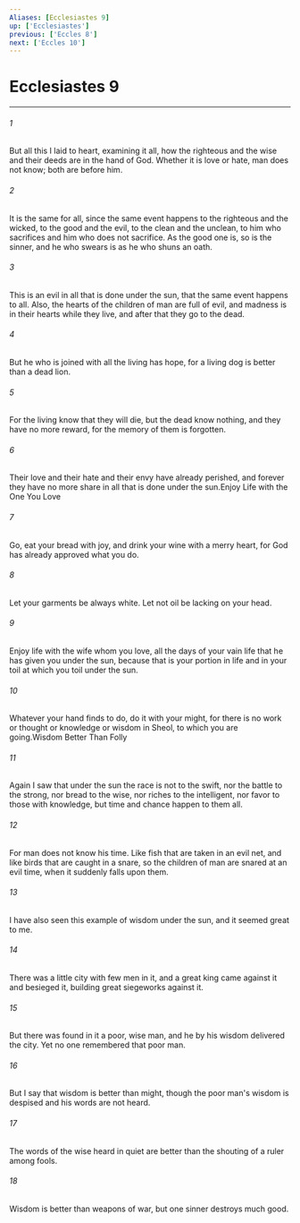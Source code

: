```yaml
---
Aliases: [Ecclesiastes 9]
up: ['Ecclesiastes']
previous: ['Eccles 8']
next: ['Eccles 10']
---
```

# Ecclesiastes 9
***



###### 1 
But all this I laid to heart, examining it all, how the righteous and the wise and their deeds are in the hand of God. Whether it is love or hate, man does not know; both are before him. 

###### 2 
It is the same for all, since the same event happens to the righteous and the wicked, to the good and the evil, to the clean and the unclean, to him who sacrifices and him who does not sacrifice. As the good one is, so is the sinner, and he who swears is as he who shuns an oath. 

###### 3 
This is an evil in all that is done under the sun, that the same event happens to all. Also, the hearts of the children of man are full of evil, and madness is in their hearts while they live, and after that they go to the dead. 

###### 4 
But he who is joined with all the living has hope, for a living dog is better than a dead lion. 

###### 5 
For the living know that they will die, but the dead know nothing, and they have no more reward, for the memory of them is forgotten. 

###### 6 
Their love and their hate and their envy have already perished, and forever they have no more share in all that is done under the sun.Enjoy Life with the One You Love 

###### 7 
Go, eat your bread with joy, and drink your wine with a merry heart, for God has already approved what you do. 

###### 8 
Let your garments be always white. Let not oil be lacking on your head. 

###### 9 
Enjoy life with the wife whom you love, all the days of your vain life that he has given you under the sun, because that is your portion in life and in your toil at which you toil under the sun. 

###### 10 
Whatever your hand finds to do, do it with your might, for there is no work or thought or knowledge or wisdom in Sheol, to which you are going.Wisdom Better Than Folly 

###### 11 
Again I saw that under the sun the race is not to the swift, nor the battle to the strong, nor bread to the wise, nor riches to the intelligent, nor favor to those with knowledge, but time and chance happen to them all. 

###### 12 
For man does not know his time. Like fish that are taken in an evil net, and like birds that are caught in a snare, so the children of man are snared at an evil time, when it suddenly falls upon them. 

###### 13 
I have also seen this example of wisdom under the sun, and it seemed great to me. 

###### 14 
There was a little city with few men in it, and a great king came against it and besieged it, building great siegeworks against it. 

###### 15 
But there was found in it a poor, wise man, and he by his wisdom delivered the city. Yet no one remembered that poor man. 

###### 16 
But I say that wisdom is better than might, though the poor man's wisdom is despised and his words are not heard. 

###### 17 
The words of the wise heard in quiet are better than the shouting of a ruler among fools. 

###### 18 
Wisdom is better than weapons of war, but one sinner destroys much good.
